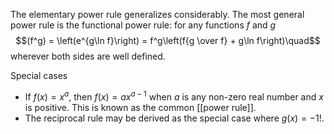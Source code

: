 The elementary power rule generalizes considerably. The most general power rule is the functional power rule: for any functions $f$ and $g$
$$(f^g) = \left(e^{g\ln f}\right) = f^g\left(f{g \over f} + g\ln f\right)\quad$$
wherever both sides are well defined.

Special cases
* If $f(x)=x^a$, then $f(x)=ax^{a-1}$ when $a$ is any non-zero real number and $x$ is positive. This is known as the common [[power rule]].
* The reciprocal rule may be derived as the special case where $g(x)=-1!$.
